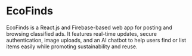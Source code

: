 # EcoFinds
EcoFinds is a React.js and Firebase-based web app for posting and browsing classified ads. It features real-time updates, secure authentication, image uploads, and an AI chatbot to help users find or list items easily while promoting sustainability and reuse.

